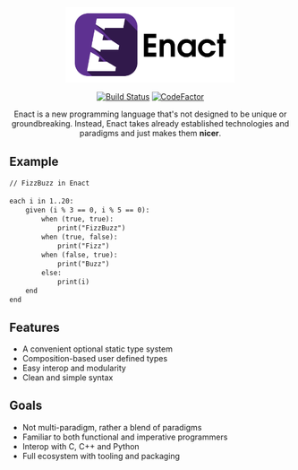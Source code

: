 <p align="center">
<img src="./docs/img/enact-logo-text.png" alt="Enact logo" width="60%" height="60%"></img>
</p>
<p align="center">
<a href="https://travis-ci.com/enact-lang/enact"><img src="https://travis-ci.com/enact-lang/enact.svg?branch=master" alt="Build Status" /></a>
<a href="https://www.codefactor.io/repository/github/enact-lang/enact"><img src="https://www.codefactor.io/repository/github/enact-lang/enact/badge" alt="CodeFactor" /></a><br>
</p>
<p align="center">
Enact is a new programming language that's not designed to be unique or groundbreaking. Instead, Enact takes already 
established technologies and paradigms and just makes them <strong>nicer</strong>.
</p>

## Example
```
// FizzBuzz in Enact

each i in 1..20:
    given (i % 3 == 0, i % 5 == 0):
        when (true, true):
            print("FizzBuzz")
        when (true, false):
            print("Fizz")
        when (false, true):
            print("Buzz")
        else:
            print(i)
    end
end
```

## Features
- A convenient optional static type system
- Composition-based user defined types
- Easy interop and modularity
- Clean and simple syntax

## Goals
- Not multi-paradigm, rather a blend of paradigms
- Familiar to both functional and imperative programmers
- Interop with C, C++ and Python
- Full ecosystem with tooling and packaging

